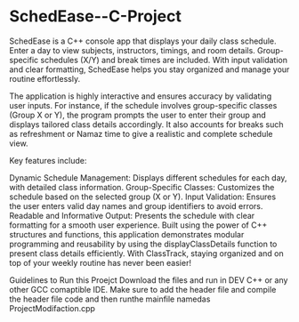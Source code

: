 # SchedEase--C-Project
SchedEase is a C++ console app that displays your daily class schedule. Enter a day to view subjects, instructors, timings, and room details. Group-specific schedules (X/Y) and break times are included. With input validation and clear formatting, SchedEase helps you stay organized and manage your routine effortlessly.

The application is highly interactive and ensures accuracy by validating user inputs. For instance, if the schedule involves group-specific classes (Group X or Y), the program prompts the user to enter their group and displays tailored class details accordingly. It also accounts for breaks such as refreshment or Namaz time to give a realistic and complete schedule view.

Key features include:

Dynamic Schedule Management: Displays different schedules for each day, with detailed class information.
Group-Specific Classes: Customizes the schedule based on the selected group (X or Y).
Input Validation: Ensures the user enters valid day names and group identifiers to avoid errors.
Readable and Informative Output: Presents the schedule with clear formatting for a smooth user experience.
Built using the power of C++ structures and functions, this application demonstrates modular programming and reusability by using the displayClassDetails function to present class details efficiently. With ClassTrack, staying organized and on top of your weekly routine has never been easier!

Guidelines to Run this Proejct
Download the files and run in DEV C++ or any other GCC comaptible IDE.
Make sure to add the header file and compile the header file code and then runthe mainfile namedas ProjectModifaction.cpp
